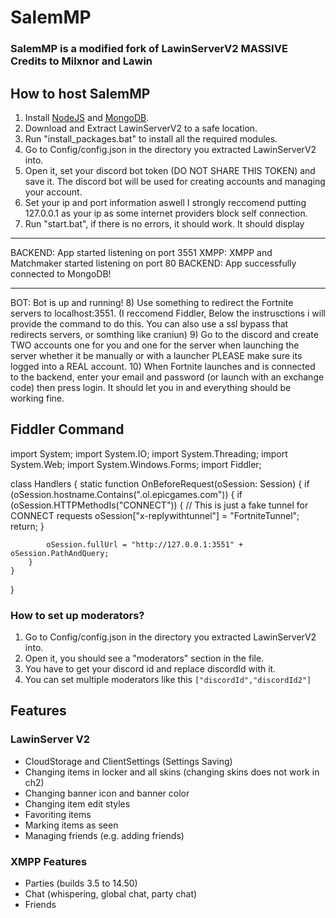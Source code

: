 # SalemMP
### SalemMP is a modified fork of LawinServerV2 MASSIVE Credits to Milxnor and Lawin


## How to host SalemMP
1) Install [NodeJS](https://nodejs.org/en/) and [MongoDB](https://www.mongodb.com/try/download/community).
2) Download and Extract LawinServerV2 to a safe location.
3) Run "install_packages.bat" to install all the required modules.
4) Go to Config/config.json in the directory you extracted LawinServerV2 into.
5) Open it, set your discord bot token (DO NOT SHARE THIS TOKEN) and save it. The discord bot will be used for creating accounts and managing your account.
6) Set your ip and port information aswell I strongly reccomend putting 127.0.0.1 as your ip as some internet providers block self connection.
7) Run "start.bat", if there is no errors, it should work. It should display

----------------------------------------------------------------------

BACKEND: App started listening on port 3551
XMPP: XMPP and Matchmaker started listening on port 80
BACKEND: App successfully connected to MongoDB!

----------------------------------------------------------------------

BOT: Bot is up and running!
8) Use something to redirect the Fortnite servers to localhost:3551. (I reccomend Fiddler, Below the instrusctions i will provide the command to do this. You can also use a ssl bypass that redirects servers, or somthing like craniun)
9) Go to the discord and create TWO accounts one for you and one for the server when launching the server whether it be manually or with a launcher PLEASE make sure its logged into a REAL account.
10) When Fortnite launches and is connected to the backend, enter your email and password (or launch with an exchange code) then press login. It should let you in and everything should be working fine.

## Fiddler Command

import System;
import System.IO;
import System.Threading;
import System.Web;
import System.Windows.Forms;
import Fiddler;

class Handlers
{
    static function OnBeforeRequest(oSession: Session) {
        if (oSession.hostname.Contains(".ol.epicgames.com"))
        {
            if (oSession.HTTPMethodIs("CONNECT"))
            {
                // This is just a fake tunnel for CONNECT requests
                oSession["x-replywithtunnel"] = "FortniteTunnel";
                return;
            }

            oSession.fullUrl = "http://127.0.0.1:3551" + oSession.PathAndQuery;
        }
    }
}


### How to set up moderators?
1) Go to Config/config.json in the directory you extracted LawinServerV2 into.
2) Open it, you should see a "moderators" section in the file.
3) You have to get your discord id and replace discordId with it.
4) You can set multiple moderators like this `["discordId","discordId2"]`

## Features
### LawinServer V2
- CloudStorage and ClientSettings (Settings Saving)
- Changing items in locker and all skins (changing skins does not work in ch2)
- Changing banner icon and banner color
- Changing item edit styles
- Favoriting items
- Marking items as seen
- Managing friends (e.g. adding friends)
### XMPP Features
- Parties (builds 3.5 to 14.50)
- Chat (whispering, global chat, party chat)
- Friends
